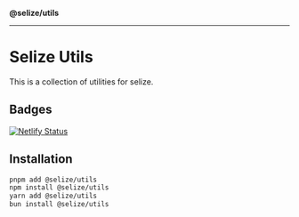 **@selize/utils**

***

# Selize Utils
This is a collection of utilities for selize.

## Badges
[![Netlify Status](https://api.netlify.com/api/v1/badges/1ecaeb03-ea83-4e3c-a3ca-6a3584b74438/deploy-status)](https://app.netlify.com/projects/selize-utils/deploys)

## Installation
```sh
pnpm add @selize/utils
npm install @selize/utils
yarn add @selize/utils
bun install @selize/utils
```
